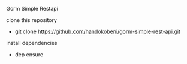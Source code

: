 Gorm Simple Restapi

clone this repository
- git clone https://github.com/handokobeni/gorm-simple-rest-api.git

install dependencies
- dep ensure
